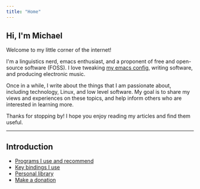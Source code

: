 ```yaml
---
title: "Home"
---
```


## Hi, I'm Michael

Welcome to my little corner of the internet!

I'm a linguistics nerd, emacs enthusiast, and a proponent of free and open-source software (FOSS). 
I love tweaking [my emacs config](https://github.com/michaelneuper/doom), writing software, and producing electronic music.

Once in a while, I write about the things that I am passionate about, including technology, Linux, and low level software.
My goal is to share my views and experiences on these topics, and help inform others who are interested in learning more.

Thanks for stopping by! I hope you enjoy reading my articles and find them useful.

---

## Introduction

- [Programs I use and recommend](/pages/software/)
- [Key bindings I use](/pages/keybindings/)
- [Personal library](/pages/library)
- [Make a donation](/pages/donate/)
